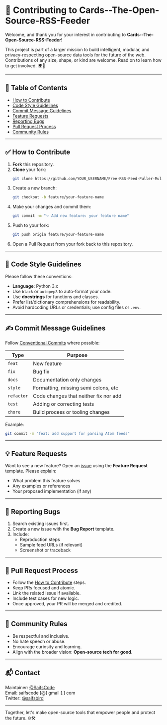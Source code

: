 # 🤝 Contributing to Cards--The-Open-Source-RSS-Feeder

Welcome, and thank you for your interest in contributing to **Cards--The-Open-Source-RSS-Feeder**!

This project is part of a larger mission to build intelligent, modular, and privacy-respecting open-source data tools for the future of the web. Contributions of any size, shape, or kind are welcome. Read on to learn how to get involved. 🌍🚀

---

## 📌 Table of Contents

- [How to Contribute](#how-to-contribute)
- [Code Style Guidelines](#code-style-guidelines)
- [Commit Message Guidelines](#commit-message-guidelines)
- [Feature Requests](#feature-requests)
- [Reporting Bugs](#reporting-bugs)
- [Pull Request Process](#pull-request-process)
- [Community Rules](#community-rules)

---

## ✅ How to Contribute

1. **Fork** this repository.
2. **Clone** your fork:
   ```bash
   git clone https://github.com/YOUR_USERNAME/Free-RSS-Feed-Puller-Multi-Parser.git
   ```
3. Create a new branch:
   ```bash
   git checkout -b feature/your-feature-name
   ```
4. Make your changes and commit them:
   ```bash
   git commit -m "✨ Add new feature: your feature name"
   ```
5. Push to your fork:
   ```bash
   git push origin feature/your-feature-name
   ```
6. Open a Pull Request from your fork back to this repository.

---

## 🎯 Code Style Guidelines

Please follow these conventions:

- **Language**: Python 3.x
- Use `black` or `autopep8` to auto-format your code.
- Use **docstrings** for functions and classes.
- Prefer list/dictionary comprehensions for readability.
- Avoid hardcoding URLs or credentials; use config files or `.env`.

---

## ✍️ Commit Message Guidelines

Follow [Conventional Commits](https://www.conventionalcommits.org/) where possible:

| Type     | Purpose                              |
|----------|--------------------------------------|
| `feat`   | New feature                          |
| `fix`    | Bug fix                              |
| `docs`   | Documentation only changes           |
| `style`  | Formatting, missing semi colons, etc |
| `refactor` | Code changes that neither fix nor add |
| `test`   | Adding or correcting tests           |
| `chore`  | Build process or tooling changes     |

Example:
```bash
git commit -m "feat: add support for parsing Atom feeds"
```

---

## 💡 Feature Requests

Want to see a new feature? Open an [issue](../../issues) using the **Feature Request** template. Please explain:

- What problem this feature solves
- Any examples or references
- Your proposed implementation (if any)

---

## 🐛 Reporting Bugs

1. Search existing issues first.
2. Create a new issue with the **Bug Report** template.
3. Include:
   - Reproduction steps
   - Sample feed URLs (if relevant)
   - Screenshot or traceback

---

## 🔁 Pull Request Process

- Follow the [How to Contribute](#how-to-contribute) steps.
- Keep PRs focused and atomic.
- Link the related issue if available.
- Include test cases for new logic.
- Once approved, your PR will be merged and credited.

---

## 🌱 Community Rules

- Be respectful and inclusive.
- No hate speech or abuse.
- Encourage curiosity and learning.
- Align with the broader vision: **Open-source tech for good**.

---

## 📬 Contact

Maintainer: [@SaifsCode](https://github.com/SaifsCode)  
Email: saifscode [@] gmail [.] com  
Twitter: [@saifsbird](https://x.com/SaifsBird)

---

Together, let's make open-source tools that empower people and protect the future. 🌐🛠️

